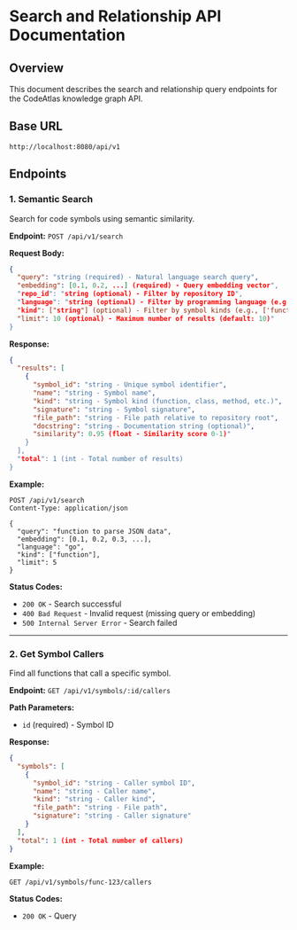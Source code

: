 # Search and Relationship API Documentation

## Overview

This document describes the search and relationship query endpoints for the CodeAtlas knowledge graph API.

## Base URL

```
http://localhost:8080/api/v1
```

## Endpoints

### 1. Semantic Search

Search for code symbols using semantic similarity.

**Endpoint:** `POST /api/v1/search`

**Request Body:**

```json
{
  "query": "string (required) - Natural language search query",
  "embedding": [0.1, 0.2, ...] (required) - Query embedding vector",
  "repo_id": "string (optional) - Filter by repository ID",
  "language": "string (optional) - Filter by programming language (e.g., 'go', 'python')",
  "kind": ["string"] (optional) - Filter by symbol kinds (e.g., ['function', 'class'])",
  "limit": 10 (optional) - Maximum number of results (default: 10)"
}
```

**Response:**

```json
{
  "results": [
    {
      "symbol_id": "string - Unique symbol identifier",
      "name": "string - Symbol name",
      "kind": "string - Symbol kind (function, class, method, etc.)",
      "signature": "string - Symbol signature",
      "file_path": "string - File path relative to repository root",
      "docstring": "string - Documentation string (optional)",
      "similarity": 0.95 (float - Similarity score 0-1)"
    }
  ],
  "total": 1 (int - Total number of results)
}
```

**Example:**

```http
POST /api/v1/search
Content-Type: application/json

{
  "query": "function to parse JSON data",
  "embedding": [0.1, 0.2, 0.3, ...],
  "language": "go",
  "kind": ["function"],
  "limit": 5
}
```

**Status Codes:**
- `200 OK` - Search successful
- `400 Bad Request` - Invalid request (missing query or embedding)
- `500 Internal Server Error` - Search failed

---

### 2. Get Symbol Callers

Find all functions that call a specific symbol.

**Endpoint:** `GET /api/v1/symbols/:id/callers`

**Path Parameters:**
- `id` (required) - Symbol ID

**Response:**

```json
{
  "symbols": [
    {
      "symbol_id": "string - Caller symbol ID",
      "name": "string - Caller name",
      "kind": "string - Caller kind",
      "file_path": "string - File path",
      "signature": "string - Caller signature"
    }
  ],
  "total": 1 (int - Total number of callers)
}
```

**Example:**

```http
GET /api/v1/symbols/func-123/callers
```

**Status Codes:**
- `200 OK` - Query